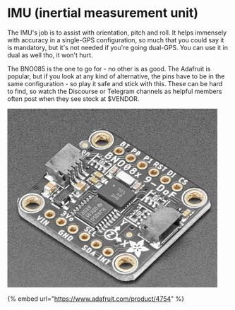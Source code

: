 # IMU (inertial measurement unit)

The IMU's job is to assist with orientation, pitch and roll. It helps immensely with accuracy in a single-GPS configuration, so much that you could say it is mandatory, but it's not needed if you're going dual-GPS. You can use it in dual as well tho, it won't hurt.

The BNO085 is the one to go for - no other is as good. The Adafruit is popular, but if you look at any kind of alternative, the pins have to be in the same configuration - so play it safe and stick with this. These can be hard to find, so watch the Discourse or Telegram channels as helpful members often post when they see stock at $VENDOR.

![](<../../.gitbook/assets/image (18).png>)

{% embed url="https://www.adafruit.com/product/4754" %}
